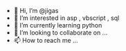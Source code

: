 - 👋 Hi, I’m @jigas
- 👀 I’m interested in asp , vbscript , sql
- 🌱 I’m currently learning python
- 💞️ I’m looking to collaborate on ...
- 📫 How to reach me ...

<!---
jigas/jigas is a ✨ special ✨ repository because its `README.md` (this file) appears on your GitHub profile.
You can click the Preview link to take a look at your changes.
--->
